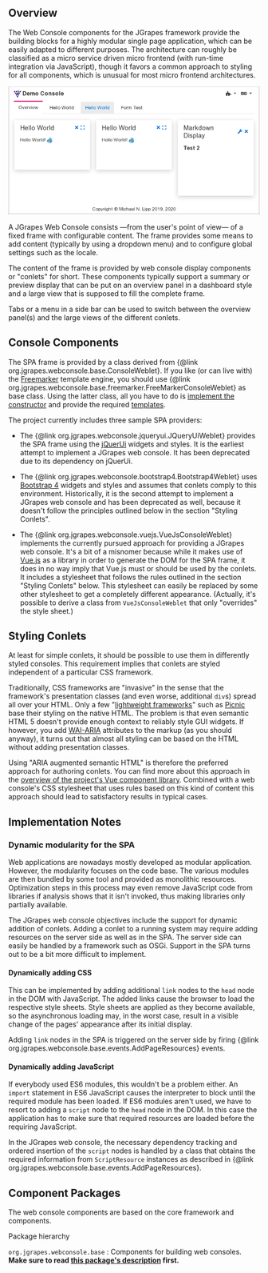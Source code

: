 ## Overview

The Web Console components for the JGrapes framework provide the
building blocks for a highly modular single page application, which
can be easily adapted to different purposes. The architecture can 
roughly be classified as a micro service driven 
micro frontend (with run-time integration via JavaScript), though it favors 
a common approach to styling for all components, which is unusual for most 
micro frontend architectures.

<img src="WebConsole-pic1.png" width="750em" alt="Web Console Demo">

A JGrapes Web Console consists &mdash;from the user's point of view&mdash; 
of a fixed frame with configurable content. The frame provides some 
means to add content (typically by using a dropdown menu) and to 
configure global settings  such as the locale.

The content of the frame is provided by web console display components 
or "conlets" for short. These components typically support a summary
or preview display that can be put on an overview panel in a dashboard
style and a large view that is supposed to fill the complete frame.

Tabs or a menu in a side bar can be used to switch between
the overview panel(s) and the large views of the different conlets. 

## Console Components

The SPA frame is provided by a class derived from 
{@link org.jgrapes.webconsole.base.ConsoleWeblet}.
If you like (or can live with) the [Freemarker](https://freemarker.apache.org/)
template engine, you should use
{@link org.jgrapes.webconsole.base.freemarker.FreeMarkerConsoleWeblet}
as base class. Using the latter class, all you have to do is [implement
the constructor](src-html/org/jgrapes/webconsole/vuejs/VueJsConsoleWeblet.html#line.36)
and provide the required 
[templates](https://github.com/mnlipp/jgrapes-webconsole/tree/master/org.jgrapes.webconsole.vuejs/resources/org/jgrapes/webconsole/vuejs).

The project currently includes three sample SPA providers:

 * The {@link org.jgrapes.webconsole.jqueryui.JQueryUiWeblet}
   provides the SPA frame using the [jQuerUi](https://jqueryui.com/) widgets
   and styles. It is the earliest attempt to implement a JGrapes web console.
   It has been deprecated due to its dependency on jQuerUi.
   
 * The {@link org.jgrapes.webconsole.bootstrap4.Bootstrap4Weblet}
   uses [Bootstrap 4](https://getbootstrap.com/) widgets and styles and
   assumes that conlets comply to this environment. Historically, it is
   the second attempt to implement a JGrapes web console and has been
   deprecated as well, because it doesn't follow the principles outlined
   below in the section "Styling Conlets".
   
 * The {@link org.jgrapes.webconsole.vuejs.VueJsConsoleWeblet}
   implements the currently pursued approach for providing a JGrapes web 
   console. It's a bit of a misnomer because while it makes use of
   [Vue.js](https://vuejs.org/) as a library in order to generate the 
   DOM for the SPA frame, it does in no way imply that Vue.js must or 
   should be used by the conlets. It includes a stylesheet that follows the 
   rules outlined in the section "Styling Conlets" below. 
   This stylesheet can easily be replaced by some other stylesheet to 
   get a completely different appearance. (Actually, it's possible
   to derive a class from `VueJsConsoleWeblet` that only "overrides"
   the style sheet.)
   
## Styling Conlets

At least for simple conlets, it should be possible to use them in
differently styled consoles. This requirement implies that conlets are
styled independent of a particular CSS framework.

Traditionally, CSS frameworks are "invasive" in the sense that the 
framework's presentation classes (and even worse, additional `div`s)
spread all over your HTML. Only a few
"[lightweight frameworks](https://github.com/troxler/awesome-css-frameworks#very-lightweight)"
such as [Picnic](https://picnicss.com/) base their styling on the native
HTML. The problem is that even semantic HTML 5 doesn't provide enough 
context to reliably style GUI widgets. If however, you add 
[WAI-ARIA](https://www.w3.org/WAI/standards-guidelines/aria/) attributes
to the markup (as you should anyway), it turns out that almost all styling
can be based on the HTML without adding presentation classes.

Using "ARIA augmented semantic HTML" is therefore the preferred approach for 
authoring conlets. You can find more about this approach in the [overview
of the project's Vue component library](../aashdoc/index.html).
Combined with a web console's CSS stylesheet that uses 
rules based on this kind of content this approach should lead to satisfactory
results in typical cases.

## Implementation Notes

### Dynamic modularity for the SPA

Web applications are nowadays mostly developed as modular application.
However, the modularity focuses on the code base. The various modules
are then bundled by some tool and provided as monolithic resources.
Optimization steps in this process may even remove
JavaScript code from libraries if analysis shows that it isn't invoked,
thus making libraries only partially available.

The JGrapes web console objectives include the support for dynamic
addition of conlets. Adding a conlet to a running system may require
adding resources on the server side as well as in the SPA. The server
side can easily be handled by a framework such as OSGi. Support in the
SPA turns out to be a bit more difficult to implement.

#### Dynamically adding CSS

This can be implemented by adding additional `link` nodes to the
`head` node in the DOM with JavaScript. The added links cause the browser to 
load the respective style sheets. Style sheets are applied as they become 
available, so the asynchronous loading may, in the worst case, result in a 
visible change of the pages' appearance after its initial display.

Adding `link` nodes in the SPA is triggered on the server side by
firing {@link org.jgrapes.webconsole.base.events.AddPageResources}
events.

#### Dynamically adding JavaScript

If everybody used ES6 modules, this wouldn't be a problem either. 
An `import` statement in ES6 JavaScript causes the interpreter to 
block until the required module has been loaded. If ES6 modules
aren't used, we have to resort to adding a `script` node to the
`head` node in the DOM. In this case the application has to make sure
that required resources are loaded before the requiring JavaScript.

In the JGrapes web console, the necessary dependency tracking and
ordered insertion of the `script` nodes is handled by a class that
obtains the required information from `ScriptResource` instances
as described in {@link org.jgrapes.webconsole.base.events.AddPageResources}.

## Component Packages

The web console components are based on the core framework and components.

<p><object type="image/svg+xml" data="org/jgrapes/webconsole/base/package-hierarchy.svg">Package hierarchy</object></p>

`org.jgrapes.webconsole.base`
: Components for building web consoles. **Make sure to read 
    <a href="org/jgrapes/webconsole/base/package-summary.html#package.description">this package's description</a>
    first.**
    
